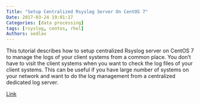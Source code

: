 ```yaml
---
Title: "Setup Centralized Rsyslog Server On CentOS 7"
Date: 2017-03-24 19:01:17
Categories: [data processing]
tags: [rsyslog, centos, rhel]
Authors: sedlav
---
```


This tutorial describes how to setup centralized Rsyslog server on CentOS 7 to manage the logs of your client systems from a common place. You don’t have to visit the client systems when you want to check the log files of your client systems. This can be useful if you have large number of systems on your network and want to do the log management from a centralized dedicated log server.

[Link](https://www.ostechnix.com/setup-centralized-rsyslog-server-centos-7/)
